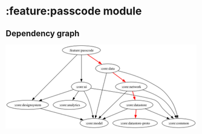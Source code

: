 # :feature:passcode module
## Dependency graph
![Dependency graph](../../docs/images/graphs/dep_graph_feature_passcode.svg)
